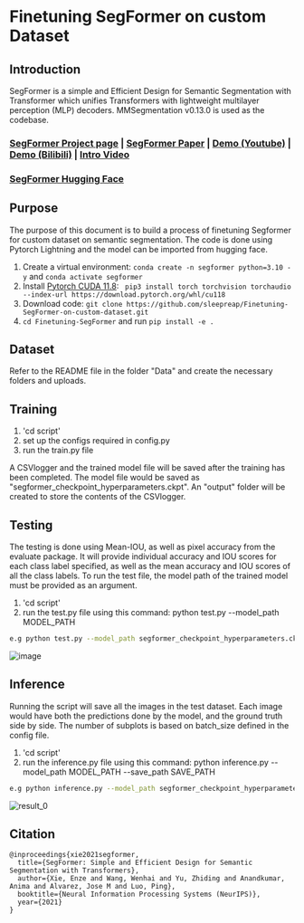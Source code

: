 # Finetuning SegFormer on custom Dataset

## Introduction
SegFormer is a simple and Efficient Design for Semantic Segmentation with Transformer which unifies Transformers with lightweight multilayer perception (MLP) decoders. 
MMSegmentation v0.13.0 is used as the codebase.

### [SegFormer Project page](https://github.com/NVlabs/SegFormer) | [ SegFormer Paper](https://arxiv.org/abs/2105.15203) | [Demo (Youtube)](https://www.youtube.com/watch?v=J0MoRQzZe8U) | [Demo (Bilibili)](https://www.bilibili.com/video/BV1MV41147Ko/) | [Intro Video](https://www.youtube.com/watch?v=nBjXyoltCHU)
### [SegFormer Hugging Face](https://huggingface.co/docs/transformers/en/model_doc/segformer)

## Purpose
The purpose of this document is to build a process of finetuning Segformer for custom dataset on semantic segmentation. The code is done using Pytorch Lightning and the model can be imported from hugging face.

1. Create a virtual environment: `conda create -n segformer python=3.10 -y` and `conda activate segformer `
2. Install [Pytorch CUDA 11.8](https://pytorch.org/): ` pip3 install torch torchvision torchaudio --index-url https://download.pytorch.org/whl/cu118`
3. Download code: `git clone https://github.com/sleepreap/Finetuning-SegFormer-on-custom-dataset.git`
4. `cd Finetuning-SegFormer` and run `pip install -e .`

## Dataset
Refer to the README file in the folder "Data" and create the necessary folders and uploads.

## Training
1. 'cd script' 
2. set up the configs required in config.py
3. run the train.py file

A CSVlogger and the trained model file will be saved after the training has been completed. The model file would be saved as "segformer_checkpoint_hyperparameters.ckpt". An "output" folder will be created to store the contents of the CSVlogger.

## Testing
The testing is done using Mean-IOU, as well as pixel accuracy from the evaluate package. It will provide individual accuracy and IOU scores for each class label specified, as well as the mean accuracy and IOU scores of all the class labels. To run the test file, the model path of the trained model must be provided as an argument.

1. 'cd script' 
2. run the test.py file using this command: python test.py --model_path MODEL_PATH
   
```bash
e.g python test.py --model_path segformer_checkpoint_hyperparameters.ckpt
```
![image](https://github.com/sleepreap/Finetuning-SegFormer/assets/98008874/9de7ce23-c06e-4652-8a48-1ff84986ef04)

## Inference
Running the script will save all the images in the test dataset. Each image would have both the predictions done by the model, and the ground truth side by side. The number of subplots is based on batch_size defined in the config file. 

1. 'cd script' 
2. run the inference.py file using this command: python inference.py --model_path MODEL_PATH --save_path SAVE_PATH

```bash
e.g python inference.py --model_path segformer_checkpoint_hyperparameters.ckpt --save_path segformer-test
```
![result_0](https://github.com/sleepreap/Finetuning-SegFormer/assets/98008874/c6544df8-d6c6-41fb-a69b-5cfabb0775c3)


## Citation
```
@inproceedings{xie2021segformer,
  title={SegFormer: Simple and Efficient Design for Semantic Segmentation with Transformers},
  author={Xie, Enze and Wang, Wenhai and Yu, Zhiding and Anandkumar, Anima and Alvarez, Jose M and Luo, Ping},
  booktitle={Neural Information Processing Systems (NeurIPS)},
  year={2021}
}
```
